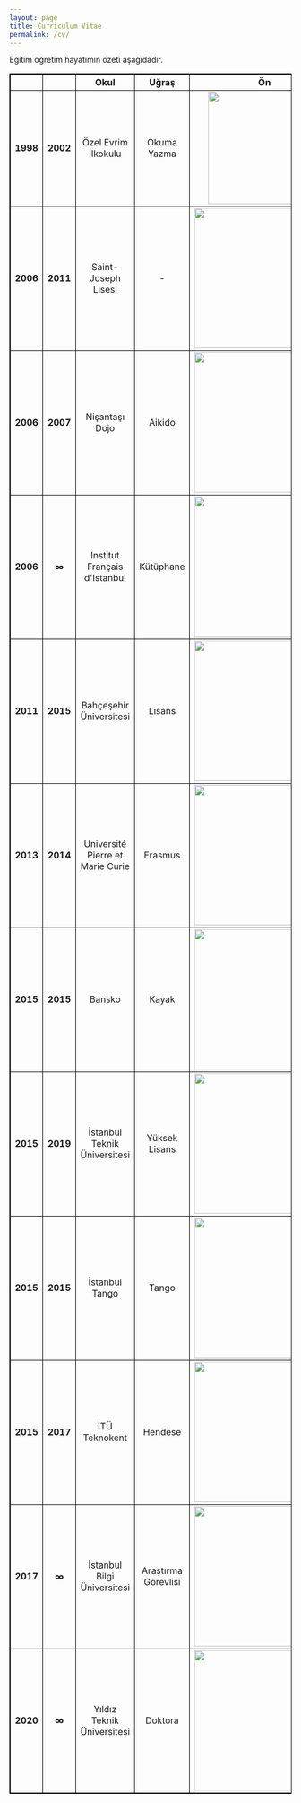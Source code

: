 ```yaml
---
layout: page
title: Curriculum Vitae
permalink: /cv/
---
```



Eğitim öğretim hayatımın özeti aşağıdadır. 

<style>
table, th, td {
  border: 1px solid black;
  text-align: center; 
  vertical-align: middle;
}
</style>
| <img width=60/> | <img width=60/> | **Okul**                         | **Uğraş**           | **Ön**   | **Arka** |
| :----:          | :---:           | :----:                           | :----:              | :--:     | :----:   |
| **1998**        | **2002**        | Özel Evrim İlkokulu              | Okuma Yazma         | <img src="{{ site.baseurl }}/images/kimlik/Ozel_Evrim.jpg" width="200"/>      | - |
| **2006**        | **2011**        | Saint-Joseph Lisesi              |    -                | <img src="{{ site.baseurl }}/images/kimlik/SJ.jpg" width="250"/>              | <img src="{{ site.baseurl }}/images/kimlik/SJ_Arka.jpg" width="250"/>             |
| **2006**        | **2007**        | Nişantaşı Dojo                   | Aikido              | <img src="{{ site.baseurl }}/images/kimlik/Aikido_1.jpg" width="250"/>        | <img src="{{ site.baseurl }}/images/kimlik/Aikido_3.jpg" width="250"/>            |
| **2006**        | **&#8734;**     | Institut Français d'Istanbul     | Kütüphane           | <img src="{{ site.baseurl }}/images/kimlik/Fransız_Kültür.jpeg" width="250"/> | <img src="{{ site.baseurl }}/images/kimlik/Fransız_Kültür_Arka.jpg" width="250"/> |
| **2011**        | **2015**        | Bahçeşehir Üniversitesi          | Lisans              | <img src="{{ site.baseurl }}/images/kimlik/BAU.jpg" width="250"/>             | <img src="{{ site.baseurl }}/images/kimlik/BAU_Arka.jpg" width="250"/>            |
| **2013**        | **2014**        | Université Pierre et Marie Curie | Erasmus             | <img src="{{ site.baseurl }}/images/kimlik/Erasmus.jpg" width="250"/>         | - |
| **2015**        | **2015**        | Bansko                           | Kayak               | <img src="{{ site.baseurl }}/images/kimlik/Bansko_Kayak.jpg" width="250"/>    | - |
| **2015**        | **2019**        | İstanbul Teknik Üniversitesi     | Yüksek Lisans       | <img src="{{ site.baseurl }}/images/kimlik/ITU.jpg" width="250"/>             | - |
| **2015**        | **2015**        | İstanbul Tango                   | Tango               | <img src="{{ site.baseurl }}/images/kimlik/Tango_Arka.jpg" width="250"/>      | <img src="{{ site.baseurl }}/images/kimlik/Tango.jpg" width="250"/>               |
| **2015**        | **2017**        | İTÜ Teknokent                    | Hendese             | <img src="{{ site.baseurl }}/images/kimlik/ACROME.jpg" width="250"/>          | <img src="{{ site.baseurl }}/images/kimlik/ACROME_Arka.jpg" width="250"/>         |
| **2017**        | **&#8734;**     | İstanbul Bilgi Üniversitesi      | Araştırma Görevlisi | <img src="{{ site.baseurl }}/images/kimlik/Bilgi.jpg" width="250"/>           | - |
| **2020**        | **&#8734;**     | Yıldız Teknik Üniversitesi       | Doktora             | <img src="{{ site.baseurl }}/images/kimlik/YTU_Sans.jpg" width="250"/>        | <img src="{{ site.baseurl }}/images/kimlik/YTU_Arka.jpg" width="250"/>            |
